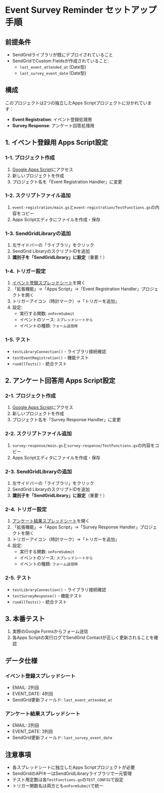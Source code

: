 # Event Survey Reminder セットアップ手順

## 前提条件
- SendGridライブラリが既にデプロイされていること
- SendGridでCustom Fieldsが作成されていること:
  - `last_event_attended_at` (Date型)
  - `last_survey_event_date` (Date型)

## 構成
このプロジェクトは2つの独立したApps Scriptプロジェクトに分かれています：

- **Event Registration**: イベント登録処理用
- **Survey Response**: アンケート回答処理用

## 1. イベント登録用 Apps Script設定

### 1-1. プロジェクト作成
1. [Google Apps Script](https://script.google.com/)にアクセス
2. 新しいプロジェクトを作成
3. プロジェクト名を「Event Registration Handler」に変更

### 1-2. スクリプトファイル追加
1. `event-registration/main.gs`と`event-registration/TestFunctions.gs`の内容をコピー
2. Apps Scriptエディタにファイルを作成・保存

### 1-3. SendGridLibraryの追加
1. 左サイドバーの「ライブラリ」をクリック
2. SendGrid LibraryのスクリプトIDを追加
3. **識別子を「SendGridLibrary」に設定**（重要！）

### 1-4. トリガー設定
1. [イベント登録スプレッドシート](https://docs.google.com/spreadsheets/d/1q3ct70D2kJQsIWzh1hZ59Fq5eCElL5y5dm2OaAnUlWk/edit)を開く
2. 「拡張機能」→「Apps Script」→「Event Registration Handler」プロジェクトを開く
3. トリガーアイコン（時計マーク）→「トリガーを追加」
4. 設定:
   - 実行する関数: `onFormSubmit`
   - イベントのソース: `スプレッドシートから`
   - イベントの種類: `フォーム送信時`

### 1-5. テスト
- `testLibraryConnection()` - ライブラリ接続確認
- `testEventRegistration()` - 機能テスト
- `runAllTests()` - 統合テスト

## 2. アンケート回答用 Apps Script設定

### 2-1. プロジェクト作成
1. [Google Apps Script](https://script.google.com/)にアクセス
2. 新しいプロジェクトを作成
3. プロジェクト名を「Survey Response Handler」に変更

### 2-2. スクリプトファイル追加
1. `survey-response/main.gs`と`survey-response/TestFunctions.gs`の内容をコピー
2. Apps Scriptエディタにファイルを作成・保存

### 2-3. SendGridLibraryの追加
1. 左サイドバーの「ライブラリ」をクリック
2. SendGrid LibraryのスクリプトIDを追加
3. **識別子を「SendGridLibrary」に設定**（重要！）

### 2-4. トリガー設定
1. [アンケート結果スプレッドシート](https://docs.google.com/spreadsheets/d/1n9wXaGJRRP7MHfs71gAdV9Jyy0s7EmQHCcZyyEc5bwQ/edit)を開く
2. 「拡張機能」→「Apps Script」→「Survey Response Handler」プロジェクトを開く
3. トリガーアイコン（時計マーク）→「トリガーを追加」
4. 設定:
   - 実行する関数: `onFormSubmit`
   - イベントのソース: `スプレッドシートから`
   - イベントの種類: `フォーム送信時`

### 2-5. テスト
- `testLibraryConnection()` - ライブラリ接続確認
- `testSurveyResponse()` - 機能テスト
- `runAllTests()` - 統合テスト

## 3. 本番テスト
1. 実際のGoogle Formsからフォーム送信
2. 各Apps Scriptの実行ログでSendGrid Contactが正しく更新されることを確認

## データ仕様
### イベント登録スプレッドシート
- EMAIL: 2列目
- EVENT_DATE: 4列目
- SendGrid更新フィールド: `last_event_attended_at`

### アンケート結果スプレッドシート
- EMAIL: 2列目
- EVENT_DATE: 3列目
- SendGrid更新フィールド: `last_survey_event_date`

## 注意事項
- 各スプレッドシートに独立したApps Scriptプロジェクトが必要
- SendGridのAPIキーはSendGridLibraryライブラリで一元管理
- テスト用定数は各`TestFunctions.gs`の`TEST_CONFIG`で設定
- トリガー関数名は両方とも`onFormSubmit`で統一